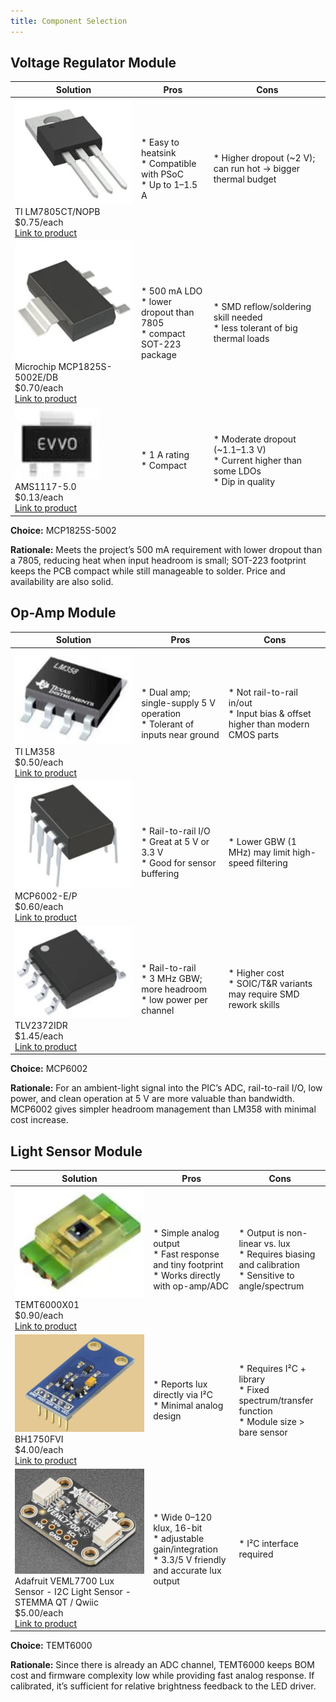 ```yaml
---
title: Component Selection
---
```


## Voltage Regulator Module

| **Solution**                                                                                                                                                                                      | **Pros**                                                                                                                                    | **Cons**                                                                                            |
| ------------------------------------------------------------------------------------------------------------------------------------------------------------------------------------------------- | ------------------------------------------------------------------------------------------------------------------------------------------- | --------------------------------------------------------------------------------------------------- |
| ![](LM7805.png)<br> TI LM7805CT/NOPB<br>$0.75/each<br>[Link to product](https://www.digikey.at/en/products/detail/texas-instruments/LM7805CT-NOPB/3901929?srsltid=AfmBOopTMflYUGFDdDmnUsD8TNz4yrmp66EBxTwRtfcOCVvsSaKWJ1qR)                 | \* Easy to heatsink<br>\* Compatible with PSoC<br>\* Up to 1–1.5 A                                               | \* Higher dropout (~2 V); can run hot → bigger thermal budget<br>|
| ![](MCP1825S.png)<br> Microchip MCP1825S-5002E/DB <br> $0.70/each <br> [Link to product](https://www.digikey.com/en/products/detail/microchip-technology/MCP1825S-5002E-DB/1636099?) | \* 500 mA LDO <br>\* lower dropout than 7805 <br> \* compact SOT-223 package | * SMD reflow/soldering skill needed <br>\* less tolerant of big thermal loads                                                         |
| ![](AMS1117.png)<br> AMS1117-5.0<br>$0.13/each<br>[Link to product](https://www.digikey.com/en/products/detail/evvo/AMS1117-5-0/24370130?)                 | \* 1 A rating<br>\* Compact<br>                                               | \* Moderate dropout (~1.1–1.3 V) <br>\* Current higher than some LDOs <br>\* Dip in quality|

**Choice:** MCP1825S-5002

**Rationale:** Meets the project’s 500 mA requirement with lower dropout than a 7805, reducing heat when input headroom is small; SOT-223 footprint keeps the PCB compact while still manageable to solder. Price and availability are also solid.

## Op-Amp Module

| **Solution**                                                                                                                                                                                      | **Pros**                                                                                                                                    | **Cons**                                                                                            |
| ------------------------------------------------------------------------------------------------------------------------------------------------------------------------------------------------- | ------------------------------------------------------------------------------------------------------------------------------------------- | --------------------------------------------------------------------------------------------------- |
| ![](LM358.png)<br> TI LM358<br>$0.50/each<br>[Link to product](https://www.digikey.com/en/product-highlight/t/texas-instruments/lm358-dual-operational-amplifiers?)                 | \* Dual amp; single-supply 5 V operation<br>\* Tolerant of inputs near ground| \* Not rail-to-rail in/out<br>\* Input bias & offset higher than modern CMOS parts|
| ![](MCP6002.png)<br> MCP6002-E/P <br> $0.60/each <br> [Link to product](https://www.digikey.com/en/products/detail/microchip-technology/MCP6002-E-P/683196?) | \* Rail-to-rail I/O <br>\* Great at 5 V or 3.3 V <br> \* Good for sensor buffering | * Lower GBW (1 MHz) may limit high-speed filtering                                                         |
| ![](TLV2372IDR.png)<br> TLV2372IDR<br>$1.45/each<br>[Link to product](https://www.digikey.com/en/products/detail/texas-instruments/TLV2372IDR/381216?)                 | \* Rail-to-rail<br>\* 3 MHz GBW; more headroom<br>\* low power per channel                                               | \* Higher cost <br>\* SOIC/T&R variants may require SMD rework skills|

**Choice:** MCP6002

**Rationale:** For an ambient-light signal into the PIC’s ADC, rail-to-rail I/O, low power, and clean operation at 5 V are more valuable than bandwidth. MCP6002 gives simpler headroom management than LM358 with minimal cost increase.

## Light Sensor Module

| **Solution**                                                                                                                                                                                      | **Pros**                                                                                                                                    | **Cons**                                                                                            |
| ------------------------------------------------------------------------------------------------------------------------------------------------------------------------------------------------- | ------------------------------------------------------------------------------------------------------------------------------------------- | --------------------------------------------------------------------------------------------------- |
| ![](TEMT6000x01.png)<br> TEMT6000X01<br>$0.90/each<br>[Link to product](https://www.mouser.com/ProductDetail/Vishay-Semiconductors/TEMT6000X01?qs=%2Fjqivxn91ccZGXDwz0wGxg%3D%3D&srsltid=AfmBOooQdB74AbB3cmws8rrGCeFrnCZulZ_kDPwcyoM4WwAIF_F-DG09)                 | \* Simple analog output<br>\* Fast response and tiny footprint <br>\* Works directly with op-amp/ADC| \* Output is non-linear vs. lux<br>\* Requires biasing and calibration <br>\* Sensitive to angle/spectrum|
| ![](BH1750FvI.png)<br> BH1750FVI <br> $4.00/each <br> [Link to product](https://www.sunrom.com/p/digital-light-sensor-bh1750fvi?) | \* Reports lux directly via I²C <br>\* Minimal analog design | * Requires I²C + library <br>\* Fixed spectrum/transfer function <br>\* Module size > bare sensor                                                         |
| ![](VEML7700.png)<br> Adafruit VEML7700 Lux Sensor - I2C Light Sensor - STEMMA QT / Qwiic<br>$5.00/each<br>[Link to product](https://www.adafruit.com/product/4162?srsltid=AfmBOorBHSPB9NFLJcU5ez7-J4arau8XeTmrqw6rngzxuV2-He8xyOAv)                 | \* Wide 0–120 klux, 16-bit <br>\* adjustable gain/integration <br>\* 3.3/5 V friendly and accurate lux output                                               | \* I²C interface required|

**Choice:** TEMT6000

**Rationale:** Since there is already an ADC channel, TEMT6000 keeps BOM cost and firmware complexity low while providing fast analog response. If calibrated, it’s sufficient for relative brightness feedback to the LED driver.
